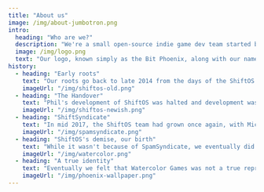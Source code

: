 ```yaml
---
title: "About us"
image: /img/about-jumbotron.png
intro:
  heading: "Who are we?"
  description: "We're a small open-source indie game dev team started by Michael VanOverbeek in 2017 from the ashes of the ShiftOS community.  With a new team, new skills, and a new vision, we set out to accomplish what ShiftOS never could."
  image: /img/logo.png
  text: "Our logo, known simply as the Bit Phoenix, along with our name, is derived from Greek mythology and represents our history as the ShiftOS development team.  The stylization of bit::phoenix(\"software\"); is meant to represent a C++ function call."
history:
  - heading: "Early roots"
    text: "Our roots go back to late 2014 from the days of the ShiftOS forums.  Originally developed by Australian YouTuber and programmer Philip Adams, ShiftOS was a game where you were thrown into an experimental operating system and your aim was to try to perform various tasks in the OS so you could earn Codepoints which could be exchanged at the Shiftorium for new programs and OS features. The goal was to upgrade the OS to something more modern and to find the secret behind its mysterious developer, DevX."
    imageUrl: "/img/shiftos-old.png"
  - heading: "The Handover"
    text: "Phil's development of ShiftOS was halted and development was handed over to a few members of the community.  One such member happened to be Michael, back then known as ThePCTransformer.  2015 saw the development of ShiftOS-Next as Michael became the lead, and soon only, developer. Eventually, in 2016, the game was ported to C# and the UI completely redesigned, with one of the final results being this image."
    imageUrl: "/img/shiftos-newish.png"
  - heading: "ShiftSyndicate"
    text: "In mid 2017, the ShiftOS team had grown once again, with Michael still in charge. With help from Phil, the game's community was able to grow once again too. Things were looking great until we attracted the attention of SpamSyndicate, otherwise known as ShiftSyndicate, who took our website for ransom as a scare tactic to get us to quit development. We didn't listen."
    imageUrl: "/img/spamsyndicate.png"
  - heading: "ShiftOS's demise, our birth"
    text: "While it wasn't because of SpamSyndicate, we eventually did need to stop development of ShiftOS. The game had gained a notoriously bad reputation and it just wasn't worth it.  We decided as a team to rebrand ourselves as Watercolor Games, and begin work on our first project - Project: Plex - which would eventually become The Peacenet."
    imageUrl: "/img/watercolor.png"
  - heading: "A true identity"
    text: "Eventually we felt that Watercolor Games was not a true representation of who we are.  We had already came up with a name for The Peacenet, and named its engine the Peace Engine, but we still had to name ourselves something that made sense to us. We determined that the Phoenix was a perfect representation of our history, and the community had voted on our name, Bit Phoenix Software.  So here we are."
    imageUrl: "/img/phoenix-wallpaper.png"
---
```

